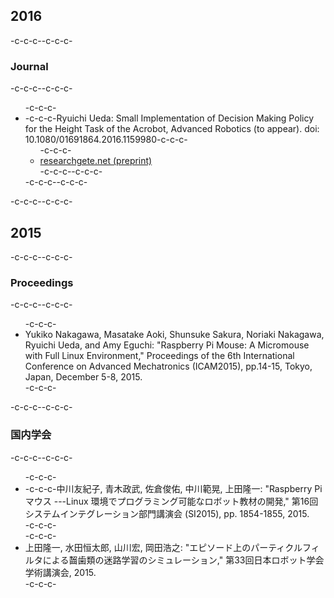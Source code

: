 <h2>2016</h2>-c-c-c--c-c-c-<h3>Journal</h3>-c-c-c--c-c-c-<ul>-c-c-c-	<li>-c-c-c-Ryuichi Ueda: Small Implementation of Decision Making Policy for the Height Task of the Acrobot, Advanced Robotics (to appear). doi: 10.1080/01691864.2016.1159980-c-c-c-<ul>-c-c-c-	<li><a href="https://www.researchgate.net/publication/296198818_Small_Implementation_of_Decision_Making_Policy_for_the_Height_Task_of_the_Acrobot" target="_blank">researchgete.net (preprint)</a></li>-c-c-c--c-c-c-</ul></li>-c-c-c--c-c-c-</ul>-c-c-c--c-c-c-<h2>2015</h2>-c-c-c--c-c-c-<h3>Proceedings</h3>-c-c-c--c-c-c-<ul>-c-c-c- <li>Yukiko Nakagawa, Masatake Aoki, Shunsuke Sakura, Noriaki Nakagawa, Ryuichi Ueda, and Amy Eguchi: "Raspberry Pi Mouse: A Micromouse with Full Linux Environment," Proceedings of the 6th International Conference on Advanced Mechatronics (ICAM2015), pp.14-15, Tokyo, Japan, December 5-8, 2015.</li>-c-c-c-</ul>-c-c-c--c-c-c-<h3>国内学会</h3>-c-c-c--c-c-c-<ul>-c-c-c- <li>-c-c-c-中川友紀子, 青木政武, 佐倉俊佑, 中川範晃, 上田隆一: "Raspberry Pi マウス ---Linux 環境でプログラミング可能なロボット教材の開発," 第16回システムインテグレーション部門講演会 (SI2015), pp. 1854-1855, 2015.</li>-c-c-c-<br />-c-c-c- <li>上田隆一, 水田恒太郎, 山川宏, 岡田浩之: "エピソード上のパーティクルフィルタによる齧歯類の迷路学習のシミュレーション," 第33回日本ロボット学会学術講演会, 2015.</li>-c-c-c-</ul>
